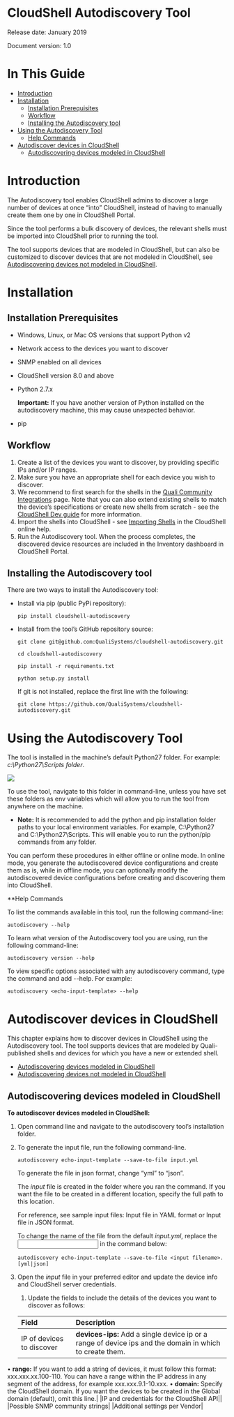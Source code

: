 # **CloudShell Autodiscovery Tool**  

Release date: January 2019

Document version: 1.0

# In This Guide

* [Introduction](#introduction)
* [Installation](#installation)
    * [Installation Prerequisites](#installation-prerequisites)
    * [Workflow](#workflow)
    * [Installing the Autodiscovery tool](#installing-the-autodiscovery-tool)
* [Using the Autodiscovery Tool](#using-the-autodiscovery-tool)
    * [Help Commands](#help-commands)
* [Autodiscover devices in CloudShell](#autodiscover-devices-in-cloudshell)
    * [Autodiscovering devices modeled in CloudShell](#autodiscovering-devices-modeled-in-cloudshell)

# Introduction
The Autodiscovery tool enables CloudShell admins to discover a large number of devices at once “into” CloudShell, instead of having to manually create them one by one in CloudShell Portal. 

Since the tool performs a bulk discovery of devices, the relevant shells must be imported into CloudShell prior to running the tool. 

The tool supports devices that are modeled in CloudShell, but can also be customized to discover devices that are not modeled in CloudShell, see [Autodiscovering devices not modeled in CloudShell](#autodiscovering-devices-not-modeled-in-cloudshell). 

# Installation
## Installation Prerequisites
*	Windows, Linux, or Mac OS versions that support Python v2
*	Network access to the devices you want to discover
*	SNMP enabled on all devices
*	CloudShell version 8.0 and above
*	Python 2.7.x

    **Important:** If you have another version of Python installed on the autodiscovery machine, this may cause unexpected behavior.
*	pip

## Workflow
1.	Create a list of the devices you want to discover, by providing specific IPs and/or IP ranges.
2.	Make sure you have an appropriate shell for each device you wish to discover. 
3.	We recommend to first search for the shells in the [Quali Community Integrations](https://community.quali.com/integrations) page. Note that you can also extend existing shells to match the device’s specifications or create new shells from scratch - see the [CloudShell Dev guide](https://devguide.quali.com/introduction/9.0.0/the-cloudshell-devguide.html) for more information.
4.	Import the shells into CloudShell - see [Importing Shells](https://help.quali.com/Online%20Help/9.1/Portal/Content/CSP/MNG/Mng-Shells.htm#Adding) in the CloudShell online help.
5.	Run the Autodiscovery tool. When the process completes, the discovered device resources are included in the Inventory dashboard in CloudShell Portal. 

## Installing the Autodiscovery tool

There are two ways to install the Autodiscovery tool:
* Install via pip (public PyPi repository): 

   ```pip install cloudshell-autodiscovery```
   
* Install from the tool’s GitHub repository source:  

   ```
   git clone git@github.com:QualiSystems/cloudshell-autodiscovery.git
   
   cd cloudshell-autodiscovery
   
   pip install -r requirements.txt 
   
   python setup.py install
   ```
   If git is not installed, replace the first line with the following: 
         
      git clone https://github.com/QualiSystems/cloudshell-autodiscovery.git
      
# Using the Autodiscovery Tool
The tool is installed in the machine’s default Python27 folder. For example: *c:\Python27\Scripts folder*. 

 ![](https://github.com/stsuberi/SaraTest/blob/master/autodiscovery-install-files.png)

To use the tool, navigate to this folder in command-line, unless you have set these folders as env variables which will allow you to run the tool from anywhere on the machine.

* **Note:** It is recommended to add the python and pip installation folder paths to your local environment variables. For example, C:\Python27 and C:\Python27\Scripts. This will enable you to run the python/pip commands from any folder.

You can perform these procedures in either offline or online mode. In online mode, you generate the autodiscovered device configurations and create them as is, while in offline mode, you can optionally modify the autodiscovered device configurations before creating and discovering them into CloudShell. 

**Help Commands

To list the commands available in this tool, run the following command-line: 

```autodiscovery --help```

To learn what version of the Autodiscovery tool you are using, run the following command-line: 

```autodiscovery version --help```

To view specific options associated with any autodiscovery command, type the command and add --help. For example:

```autodiscovery <echo-input-template> --help```

# Autodiscover devices in CloudShell

This chapter explains how to discover devices in CloudShell using the Autodiscovery tool. The tool supports devices that are modeled by Quali-published shells and devices for which you have a new or extended shell. 

   * [Autodiscovering devices modeled in CloudShell](#autodiscovering-devices-modeled-in-cloudShell)
   * [Autodiscovering devices not modeled in CloudShell](#autodiscovering-devices-not-modeled-in-cloudShell)
   
## Autodiscovering devices modeled in CloudShell  

**To autodiscover devices modeled in CloudShell:**

1. Open command line and navigate to the autodiscovery tool’s installation folder. 

2. To generate the input file, run the following command-line.

   ```autodiscovery echo-input-template --save-to-file input.yml```

   To generate the file in json format, change “yml” to “json”.
   
   The *input* file is created in the folder where you ran the command. If you want the file to be created in a different location, specify the full path to this location.
   
   For reference, see sample input files: Input file in YAML format or Input file in JSON format.

   To change the name of the file from the default *input.yml*, replace the <input filename> in the command below: 
   
   ```autodiscovery echo-input-template --save-to-file <input filename>.[yml|json]```

3. Open the *input* file in your preferred editor and update the device info and CloudShell server credentials.

   1. Update the fields to include the details of the devices you want to discover as follows:
   
   |Field|Description|
   |:---|:---|
   |IP of devices to discover|**devices-ips:** Add a single device ip or a range of device ips and the domain in which to create them.<br> 
•	**range:** If you want to add a string of devices, it must follow this format: xxx.xxx.xx.100-110. You can have a range within the IP address in any segment of the address, for example xxx.xxx.9.1-10.xxx.
•	**domain:** Specify the CloudShell domain. If you want the devices to be created in the Global domain (default), omit this line.|
   |IP and credentials for the CloudShell API||
   |Possible SNMP community strings|
   |Additional settings per Vendor|
